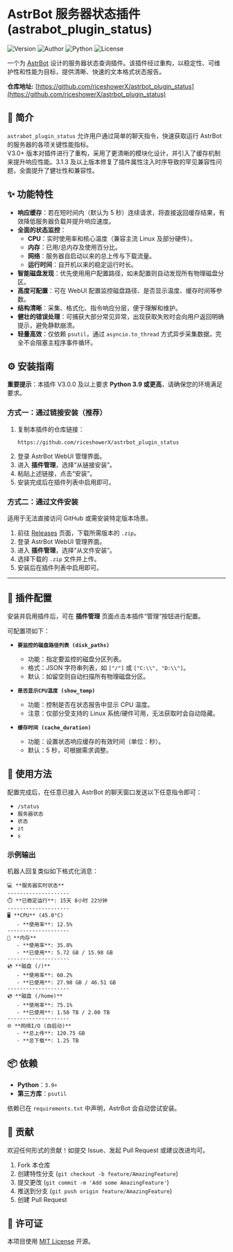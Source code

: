 # AstrBot 服务器状态插件 (astrabot_plugin_status)

![Version](https://img.shields.io/badge/version-v1.0-blueviolet)
![Author](https://img.shields.io/badge/author-riceshowerx-green)
![Python](https://img.shields.io/badge/python-3.9+-blue.svg)
![License](https://img.shields.io/badge/license-MIT-lightgrey)

一个为 [AstrBot](https://github.com/AstrBotDevs/AstrBot) 设计的服务器状态查询插件。该插件经过重构，以稳定性、可维护性和性能为目标，提供清晰、快速的文本格式状态报告。

**仓库地址:** [https://github.com/riceshowerX/astrbot_plugin_status](https://github.com/riceshowerX/astrbot_plugin_status)

## 📖 简介

`astrabot_plugin_status` 允许用户通过简单的聊天指令，快速获取运行 AstrBot 的服务器的各项关键性能指标。  
V3.0+ 版本对插件进行了重构，采用了更清晰的模块化设计，并引入了缓存机制来提升响应性能。3.1.3 及以上版本修复了插件属性注入时序导致的罕见兼容性问题，全面提升了健壮性和兼容性。

## ✨ 功能特性

- **响应缓存**：若在短时间内（默认为 5 秒）连续请求，将直接返回缓存结果，有效降低服务器负载并提升响应速度。
- **全面的状态监控**：
  - **CPU**：实时使用率和核心温度（兼容主流 Linux 及部分硬件）。
  - **内存**：已用/总内存及使用百分比。
  - **网络**：服务器自启动以来的总上传与下载流量。
  - **运行时间**：自开机以来的稳定运行时长。
- **智能磁盘发现**：优先使用用户配置路径，如未配置则自动发现所有物理磁盘分区。
- **高度可配置**：可在 WebUI 配置监控磁盘路径、是否显示温度、缓存时间等参数。
- **结构清晰**：采集、格式化、指令响应分层，便于理解和维护。
- **健壮的错误处理**：可捕获大部分常见异常，出现获取失败时会向用户返回明确提示，避免静默崩溃。
- **轻量高效**：仅依赖 `psutil`，通过 `asyncio.to_thread` 方式异步采集数据，完全不会阻塞主程序事件循环。

## ⚙️ 安装指南

**重要提示**：本插件 V3.0.0 及以上要求 **Python 3.9 或更高**，请确保您的环境满足要求。

### 方式一：通过链接安装（推荐）

1. 复制本插件的仓库链接：
    ```
    https://github.com/riceshowerX/astrbot_plugin_status
    ```
2. 登录 AstrBot WebUI 管理界面。
3. 进入 **插件管理**，选择“从链接安装”。
4. 粘贴上述链接，点击“安装”。
5. 安装完成后在插件列表中启用即可。

### 方式二：通过文件安装

适用于无法直接访问 GitHub 或需安装特定版本场景。

1. 前往 [Releases](https://github.com/riceshowerX/astrbot_plugin_status/releases) 页面，下载所需版本的 `.zip`。
2. 登录 AstrBot WebUI 管理界面。
3. 进入 **插件管理**，选择“从文件安装”。
4. 选择下载的 `.zip` 文件并上传。
5. 安装后在插件列表中启用即可。

---

## 🔧 插件配置

安装并启用插件后，可在 **插件管理** 页面点击本插件“管理”按钮进行配置。

可配置项如下：

- **`要监控的磁盘路径列表 (disk_paths)`**
  - 功能：指定要监控的磁盘分区列表。
  - 格式：JSON 字符串列表，如 `["/"]` 或 `["C:\\", "D:\\"]`。
  - 默认：如留空则自动扫描所有物理磁盘分区。

- **`是否显示CPU温度 (show_temp)`**
  - 功能：控制是否在状态报告中显示 CPU 温度。
  - 注意：仅部分受支持的 Linux 系统/硬件可用，无法获取时会自动隐藏。

- **`缓存时间 (cache_duration)`**
  - 功能：设置状态响应缓存的有效时间（单位：秒）。
  - 默认：5 秒，可根据需求调整。

## 🚀 使用方法

配置完成后，在任意已接入 AstrBot 的聊天窗口发送以下任意指令即可：

- `/status`
- `服务器状态`
- `状态`
- `zt`
- `s`

### 示例输出

机器人回复类似如下格式化消息：

```
💻 **服务器实时状态**
--------------------
⏱️ **已稳定运行**: 15天 8小时 22分钟
--------------------
🖥️ **CPU** (45.0°C)
   - **使用率**: 12.5%
--------------------
💾 **内存**
   - **使用率**: 35.8%
   - **已使用**: 5.72 GB / 15.98 GB
--------------------
💿 **磁盘 (/)**
   - **使用率**: 60.2%
   - **已使用**: 27.98 GB / 46.51 GB
--------------------
💿 **磁盘 (/home)**
   - **使用率**: 75.1%
   - **已使用**: 1.50 TB / 2.00 TB
--------------------
🌐 **网络I/O (自启动)**
   - **总上传**: 120.75 GB
   - **总下载**: 1.25 TB
```

## 📦 依赖

- **Python**：`3.9+`
- **第三方库**：`psutil`

依赖已在 `requirements.txt` 中声明，AstrBot 会自动尝试安装。

## 📝 贡献

欢迎任何形式的贡献！如提交 Issue、发起 Pull Request 或建议改进均可。

1. Fork 本仓库
2. 创建特性分支 (`git checkout -b feature/AmazingFeature`)
3. 提交更改 (`git commit -m 'Add some AmazingFeature'`)
4. 推送到分支 (`git push origin feature/AmazingFeature`)
5. 创建 Pull Request

## 📄 许可证

本项目使用 [MIT License](LICENSE) 开源。
